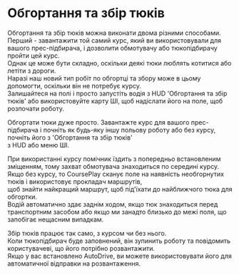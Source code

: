 # Обгортання та збір тюків  
Обгортання та збір тюків можна виконати двома різними способами.  
Перший - завантажити той самий курс, який ви використовували для вашого прес-підбирача, і дозволити обмотувачу або тюкопідбирачу пройти цей курс.  
Однак це може бути складно, оскільки деякі тюки люблять котитися або летіти з дороги.  
Наразі наш новий тип робіт по обгортці та збору може в цьому допомогти, оскільки він не потребує курсу.  
Залишайтеся на полі і просто запустіть водія з HUD 'Обгортання та збір тюків' або використовуйте карту ШІ, щоб надіслати його на поле, щоб розпочати роботу.  


  
Обгортати тюки дуже просто. Завантажте курс для вашого прес-підбирача і почніть як будь-яку іншу польову роботу або без курсу, почніть його з 'Обгортання та збір тюків'  
з HUD або меню ШІ.  


  
При використанні курсу помічник їздить з попередньо встановленим зміщенням, тому захват обмотувача знаходиться по середині курсу.  
Якщо без курсу, то CoursePlay сканує поле на наявність необгорнутих тюків і використовує прокладач маршрутів,  
щоб знайти найкращий маршрут, щоб під'їхати до найближчого тюка для обгортки.  
Водій автоматично здає заднім ходом, якщо тюк знаходиться перед транспортним засобом або якщо ми занадто близько до межі поля, що запобігає нещасним випадкам.  


  
Збір тюків працює так само, з курсом чи без нього.  
Коли тюкопідбирач буде заповнений, він зупинить роботу та повідомить користувачеві, що його потрібно розвантажити.  
Якщо у вас встановлено AutoDrive, ви можете використовувати його для автоматичної відправки на розвантаження.  


